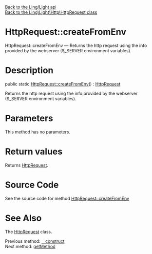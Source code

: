 [Back to the Ling/Light api](https://github.com/lingtalfi/Light/blob/master/doc/api/Ling/Light.md)<br>
[Back to the Ling\Light\Http\HttpRequest class](https://github.com/lingtalfi/Light/blob/master/doc/api/Ling/Light/Http/HttpRequest.md)


HttpRequest::createFromEnv
================



HttpRequest::createFromEnv — Returns the http request using the info provided by the webserver ($_SERVER environment variables).




Description
================


public static [HttpRequest::createFromEnv](https://github.com/lingtalfi/Light/blob/master/doc/api/Ling/Light/Http/HttpRequest/createFromEnv.md)() : [HttpRequest](https://github.com/lingtalfi/Light/blob/master/doc/api/Ling/Light/Http/HttpRequest.md)




Returns the http request using the info provided by the webserver ($_SERVER environment variables).




Parameters
================

This method has no parameters.


Return values
================

Returns [HttpRequest](https://github.com/lingtalfi/Light/blob/master/doc/api/Ling/Light/Http/HttpRequest.md).








Source Code
===========
See the source code for method [HttpRequest::createFromEnv](https://github.com/lingtalfi/Light/blob/master/Http/HttpRequest.php#L150-L199)


See Also
================

The [HttpRequest](https://github.com/lingtalfi/Light/blob/master/doc/api/Ling/Light/Http/HttpRequest.md) class.

Previous method: [__construct](https://github.com/lingtalfi/Light/blob/master/doc/api/Ling/Light/Http/HttpRequest/__construct.md)<br>Next method: [getMethod](https://github.com/lingtalfi/Light/blob/master/doc/api/Ling/Light/Http/HttpRequest/getMethod.md)<br>


